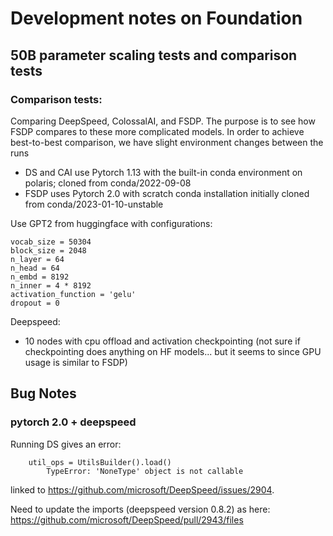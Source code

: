 # Development notes on Foundation

## 50B parameter scaling tests and comparison tests

### Comparison tests:
Comparing DeepSpeed, ColossalAI, and FSDP.  The purpose is to see how FSDP compares to these more complicated models.  In order to achieve best-to-best comparison, we have slight environment changes between the runs

* DS and CAI use Pytorch 1.13 with the built-in conda environment on polaris; cloned from conda/2022-09-08
* FSDP uses Pytorch 2.0 with scratch conda installation initially cloned from conda/2023-01-10-unstable

Use GPT2 from huggingface with configurations:
```
vocab_size = 50304
block_size = 2048
n_layer = 64
n_head = 64
n_embd = 8192
n_inner = 4 * 8192
activation_function = 'gelu'
dropout = 0
```

Deepspeed:  
* 10 nodes with cpu offload and activation checkpointing (not sure if checkpointing does anything on HF models... but it seems to since
GPU usage is similar to FSDP)


## Bug Notes
### pytorch 2.0 + deepspeed
Running DS gives an error:
```
    util_ops = UtilsBuilder().load()
        TypeError: 'NoneType' object is not callable
```
linked to https://github.com/microsoft/DeepSpeed/issues/2904.

Need to update the imports (deepspeed version 0.8.2) as here:
https://github.com/microsoft/DeepSpeed/pull/2943/files